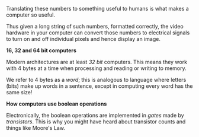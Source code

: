 Translating these numbers to something useful to humans is what makes a computer so useful. 

 

Thus given a long string of such numbers, formatted correctly, the video hardware in your computer can convert those numbers to electrical signals to turn on and off individual pixels and hence display an image.

 

**16, 32 and 64 bit computers**

Modern architectures are at least *32 bit* computers. This means they work with 4 bytes at a time when processing and reading or writing to memory.

 

We refer to 4 bytes as a *word*; this is analogous to language where letters (bits) make up words in a sentence, except in computing every word has the same size! 

 

**How computers use boolean operations**

Electronically, the boolean operations are implemented in *gates* made by *transistors*. This is why you might have heard about transistor counts and things like Moore's Law.